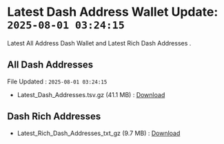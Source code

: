 # Latest Dash Address Wallet Update: `2025-08-01 03:24:15`

Latest All Address Dash Wallet and Latest Rich Dash Addresses .

## All Dash Addresses

File Updated : `2025-08-01 03:24:15`

- Latest_Dash_Addresses.tsv.gz (41.1 MB) : [Download](https://github.com/Pymmdrza/Rich-Address-Wallet/releases/tag/Dash)

## Dash Rich Addresses

- Latest_Rich_Dash_Addresses_txt_gz (9.7 MB) : [Download](https://github.com/Pymmdrza/Rich-Address-Wallet/releases/tag/Dash)
